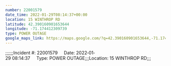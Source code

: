 ```yaml
---
number: 22001579
date_time: 2022-01-29T08:14:37+00:00
location: 15 WINTHROP RD
latitude: 42.390160901653644
longitude: -71.174412309739
type: POWER OUTAGE
google_maps_link: https://maps.google.com/?q=42.390160901653644,-71.174412309739
---
```


;;;;;;Incident #: 22001579     Date: 2022‐01‐29 08:14:37     Type: POWER OUTAGE;;;Location: 15 WINTHROP RD;;;

